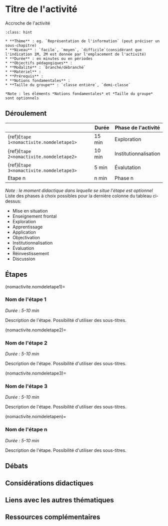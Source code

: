# Titre de l'activité

Accroche de l'activité

```{admonition} Notice
:class: hint

* **Thème** : eg. `Représentation de l'information` (peut préciser un sous-chapitre)
* **Niveau** : `facile`, `moyen`, `difficile`(considérant que l'indication 1M, 2M est donnée par l'emplacement de l'activité)
* **Durée** : en minutes ou en périodes
* **Objectifs pédagogiques** : 
* **Modalité** : `branché/débranché`
* **Matériel** : 
* **Prérequis** : 
* **Notions fondamentales** : 
* **Taille du groupe** : `classe entière`, `demi-classe`

*Note : les éléments *Notions fondamentales* et *Taille du groupe* sont optionnels
```

## Déroulement


|                                       | Durée  | Phase de l'activité   | 
|---------------------------------------|------ |---------------------|
| {ref}`Étape 1<nomactivite.nomdeletape1>`| 15 min  | Exploration           |
| {ref}`Étape 2<nomactivite.nomdeletape2>`| 10 min  | Institutionnalisation |
| {ref}`Étape 3<nomactivite.nomdeletape3>`| 5 min   | Évalutation           |
| Etape n                                 | n min   | Phase n               |

*Note : le moment didactique dans lequelle se situe l'étape est optionnel*
Liste des phases à choix possibles pour la dernière colonne du tableau ci-dessus: 
- Mise en situation
- Enseignement frontal
- Exploration
- Apprentissage 
- Application
- Objectivation
- Institutionnalisation
- Évaluation
- Réinvestissement
- Discussion

## Étapes

(nomactivite.nomdeletape1)=
### Nom de l'étape 1 

*Durée : 5-10 min*

Description de l'étape. Possibilité d'utiliser des sous-titres. 

(nomactivite.nomdeletape2)=
### Nom de l'étape 2

*Durée : 5-10 min*

Description de l'étape. Possibilité d'utiliser des sous-titres. 

(nomactivite.nomdeletape3)=
### Nom de l'étape 3

*Durée : 5-10 min*

Description de l'étape. Possibilité d'utiliser des sous-titres. 

(nomactivite.nomdeletapen)=
### Nom de l'étape n

*Durée : 5-10 min*

Description de l'étape. Possibilité d'utiliser des sous-titres. 

[^1]: les éléments "détaillés" sont optionnels. On peut se contenter de ce qui apparaît dans les caractéristiques de l'activité. On peut aussi ajouter d'autres éléments "détaillés" (durée, notions fondamentales, niveau, etc.), si on le souhaite. 

## Débats

## Considérations didactiques

## Liens avec les autres thématiques

## Ressources complémentaires
